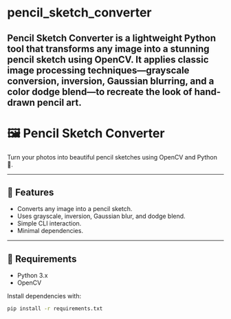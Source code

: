# pencil_sketch_converter
Pencil Sketch Converter is a lightweight Python tool that transforms any image into a stunning pencil sketch using OpenCV. It applies classic image processing techniques—grayscale conversion, inversion, Gaussian blurring, and a color dodge blend—to recreate the look of hand-drawn pencil art.
---
# 🖼️ Pencil Sketch Converter

Turn your photos into beautiful pencil sketches using OpenCV and Python 🎨.

---

## 📌 Features

- Converts any image into a pencil sketch.
- Uses grayscale, inversion, Gaussian blur, and dodge blend.
- Simple CLI interaction.
- Minimal dependencies.

---

## 🔧 Requirements

- Python 3.x
- OpenCV

Install dependencies with:

```bash
pip install -r requirements.txt
